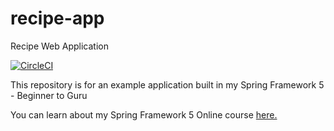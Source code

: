 # recipe-app
Recipe Web Application

[![CircleCI](https://circleci.com/gh/ekoca/recipe-app.svg?style=svg)](https://circleci.com/gh/ekoca/recipe-app)

This repository is for an example application built in my Spring Framework 5 - Beginner to Guru

You can learn about my Spring Framework 5 Online course [here.](https://go.springframework.guru/spring-framework-5-online-course)
